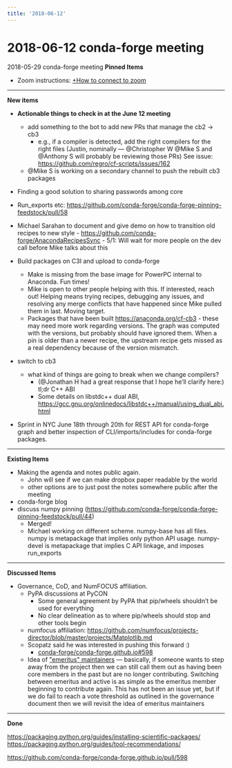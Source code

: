 ```yaml
---
title: '2018-06-12'
---
```

# 2018-06-12 conda-forge meeting
2018-05-29 conda-forge meeting
**Pinned Items**


- Zoom instructions: [+How to connect to zoom](https://paper.dropbox.com/doc/How-to-connect-to-zoom-odl94oveHyiRv6UqTtZE5) 
----------

**New items**

- **Actionable things to check in at the June 12 meeting**
    - add something to the bot to add new PRs that manage the cb2 → cb3
        - e.g., if a compiler is detected, add the right compilers for the right files (Justin, nominally — @Christopher W @Mike S and @Anthony S will probably be reviewing those PRs) See issue: https://github.com/regro/cf-scripts/issues/162
    - @Mike S is working on a secondary channel to push the rebuilt cb3 packages
- Finding a good solution to sharing passwords among core


- Run_exports etc: https://github.com/conda-forge/conda-forge-pinning-feedstock/pull/58
- Michael Sarahan to document and give demo on how to transition old recipes to new style
        - https://github.com/conda-forge/AnacondaRecipesSync
        - 5/1: Will wait for more people on the dev call before Mike talks about this
- Build packages on C3I and upload to conda-forge
    - Make is missing from the base image for PowerPC internal to Anaconda. Fun times!
    - Mike is open to other people helping with this.  If interested, reach out!  Helping means trying recipes, debugging any issues, and resolving any merge conflicts that have happened since Mike pulled them in last.  Moving target.
    - Packages that have been built https://anaconda.org/cf-cb3 - these may need more work regarding versions.  The graph was computed with the versions, but probably should have ignored them.  When a pin is older than a newer recipe, the upstream recipe gets missed as a real dependency because of the version mismatch.
- switch to cb3
    - what kind of things are going to break when we change compilers?
        - (@Jonathan H had a great response that I hope he’ll clarify here:) tl;dr C++ ABI
        - Some details on libstdc++ dual ABI, https://gcc.gnu.org/onlinedocs/libstdc++/manual/using_dual_abi.html
- Sprint in NYC June 18th through 20th for REST API for conda-forge graph and better inspection of CLI/imports/includes for conda-forge packages.
----------

**Existing Items**

- Making the agenda and notes public again.
    - John will see if we can make dropbox paper readable by the world
    - other options are to just post the notes somewhere public after the meeting
- conda-forge blog
- discuss numpy pinning (https://github.com/conda-forge/conda-forge-pinning-feedstock/pull/44)
    - Merged!
    - Michael working on different scheme.  numpy-base has all files.  numpy is metapackage that implies only python API usage.  numpy-devel is metapackage that implies C API linkage, and imposes run_exports
----------

**Discussed Items**

- Governance, CoD, and NumFOCUS affiliation.
    - PyPA discussions at PyCON
        - Some general agreement by PyPA that pip/wheels shouldn’t be used for everything
        - No clear delineation as to where pip/wheels should stop and other tools begin
    - numfocus affiliation: https://github.com/numfocus/projects-director/blob/master/projects/Matplotlib.md
    - Scopatz said he was interested in pushing this forward :)
        - [conda-forge/conda-forge.github.io#598](https://github.com/conda-forge/conda-forge.github.io/pull/598)
    - Idea of ["emeritus" maintainers](https://github.com/envoyproxy/envoy/blob/master/OWNERS.md) — basically, if someone wants to step away from the project then we can still call them out as having been core members in the past but are no longer contributing. Switching between emeritus and active is as simple as the emeritus member beginning to contribute again. This has not been an issue yet, but if we do fail to reach a vote threshold as outlined in the governance document then we will revisit the idea of emeritus maintainers
----------

**Done**

https://packaging.python.org/guides/installing-scientific-packages/
https://packaging.python.org/guides/tool-recommendations/


https://github.com/conda-forge/conda-forge.github.io/pull/598


